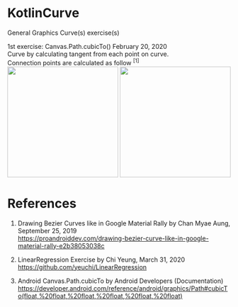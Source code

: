 # KotlinCurve
General Graphics Curve(s) exercise(s)

1st exercise: Canvas.Path.cubicTo() February 20, 2020 \
Curve by calculating tangent from each point on curve. \
Connection points are calculated as follow <sup>[1]</sup> \
<img width="250" src="https://user-images.githubusercontent.com/1282659/154866241-426a5906-507e-429b-b691-cd6ba3f33d53.jpg"> <img width="250" src="https://user-images.githubusercontent.com/1282659/154866555-d2af3d03-322e-4343-89ea-3a693e4ff14e.png">

# References

1. Drawing Bezier Curves like in Google Material Rally by Chan Myae Aung, September 25, 2019 \
   https://proandroiddev.com/drawing-bezier-curve-like-in-google-material-rally-e2b38053038c

2. LinearRegression Exercise by Chi Yeung, March 31, 2020 \
   https://github.com/yeuchi/LinearRegression
   
3. Android Canvas.Path.cubicTo by Android Developers (Documentation) \
   https://developer.android.com/reference/android/graphics/Path#cubicTo(float,%20float,%20float,%20float,%20float,%20float)
